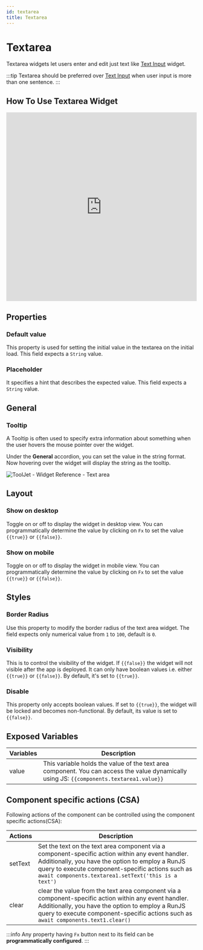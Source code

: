 ```yaml
---
id: textarea
title: Textarea
---
```

# Textarea

Textarea widgets let users enter and edit just text like [Text Input](/docs/widgets/text-input) widget.

:::tip
Textarea should be preferred over [Text Input](/docs/widgets/text-input) when user input is more than one sentence.
:::

## How To Use Textarea Widget

<iframe height="500" src="https://www.youtube.com/embed/ja66x6DeZxk" title="Textarea Widget" frameborder="0" allowfullscreen width="100%"></iframe>

## Properties

### Default value

This property is used for setting the initial value in the textarea on the initial load. This field expects a `String` value.

### Placeholder

It specifies a hint that describes the expected value. This field expects a `String` value.

## General
### Tooltip

A Tooltip is often used to specify extra information about something when the user hovers the mouse pointer over the widget.

Under the <b>General</b> accordion, you can set the value in the string format. Now hovering over the widget will display the string as the tooltip.

<div style={{textAlign: 'center'}}>

<img className="screenshot-full" src="/img/tooltip.png" alt="ToolJet - Widget Reference - Text area" />

</div>

## Layout

### Show on desktop

Toggle on or off to display the widget in desktop view. You can programmatically determine the value by clicking on `Fx` to set the value `{{true}}` or `{{false}}`.
### Show on mobile

Toggle on or off to display the widget in mobile view. You can programmatically determine the value by clicking on `Fx` to set the value `{{true}}` or `{{false}}`.

## Styles

### Border Radius

Use this property to modify the border radius of the text area widget. The field expects only numerical value from `1` to `100`, default is `0`. 
### Visibility

This is to control the visibility of the widget. If `{{false}}` the widget will not visible after the app is deployed. It can only have boolean values i.e. either `{{true}}` or `{{false}}`. By default, it's set to `{{true}}`.
### Disable

This property only accepts boolean values. If set to `{{true}}`, the widget will be locked and becomes non-functional. By default, its value is set to `{{false}}`.

## Exposed Variables

| Variables    | Description |
| ----------- | ----------- |
| value | This variable holds the value of the text area component. You can access the value dynamically using JS: `{{components.textarea1.value}}`|

## Component specific actions (CSA)

Following actions of the component can be controlled using the component specific actions(CSA):



| Actions     | Description |
| ----------- | ----------- |
| setText | Set the text on the text area component via a component-specific action within any event handler. Additionally, you have the option to employ a RunJS query to execute component-specific actions such as `await components.textarea1.setText('this is a text')` |
| clear | clear the value from the text area component via a component-specific action within any event handler. Additionally, you have the option to employ a RunJS query to execute component-specific actions such as `await components.text1.clear()` |

:::info
Any property having `Fx` button next to its field can be **programmatically configured**.
:::